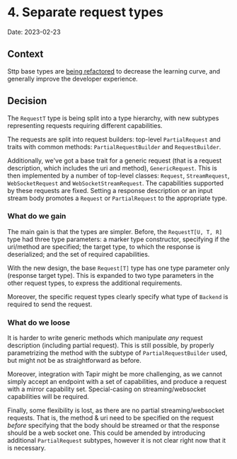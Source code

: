# 4. Separate request types

Date: 2023-02-23

## Context

Sttp base types are [being refactored](https://github.com/softwaremill/sttp/pull/1703) to decrease the learning curve, 
and generally improve the developer experience.

## Decision

The `RequestT` type is being split into a type hierarchy, with new subtypes representing requests requiring different
capabilities.

The requests are split into request builders: top-level `PartialRequest` and traits with common methods: 
`PartialRequestBuilder` and `RequestBuilder`.

Additionally, we've got a base trait for a generic request (that is a request description, which includes the uri
and method), `GenericRequest`. This is then implemented by a number of top-level classes: `Request`, `StreamRequest`,
`WebSocketRequest` and `WebSocketStreamRequest`. The capabilities supported by these requests are fixed. Setting
a response description or an input stream body promotes a `Request` or `PartialRequest` to the appropriate type.

### What do we gain

The main gain is that the types are simpler. Before, the `RequestT[U, T, R]` type had three type parameters:
a marker type constructor, specifying if the uri/method are specified; the target type, to which the response is
deserialized; and the set of required capabilities.

With the new design, the base `Request[T]` type has one type parameter only (response target type). This is expanded
to two type parameters in the other request types, to express the additional requirements.

Moreover, the specific request types clearly specify what type of `Backend` is required to send the request.

### What do we loose

It is harder to write generic methods which manipulate *any* request description (including partial request). This
is still possible, by properly parametrizing the method with the subtype of `PartialRequestBuilder` used, but might
not be as straightforward as before.

Moreover, integration with Tapir might be more challenging, as we cannot simply accept an endpoint with a set of
capabilities, and produce a request with a mirror capability set. Special-casing on streaming/websocket capabilities
will be required.

Finally, some flexibility is lost, as there are no partial streaming/websocket requests. That is, the method & uri
need to be specified on the request *before* specifying that the body should be streamed or that the response
should be a web socket one. This could be amended by introducing additional `PartialRequest` subtypes, however it is
not clear right now that it is necessary.